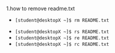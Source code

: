 1.how to remove readme.txt

+ `[student@desktopX ~]$ rm README.txt`
* `[student@desktopX ~]$ rs README.txt`
* `[student@desktopX ~]$ re README.txt`
* `[student@desktopX ~]$ rc README.txt`
